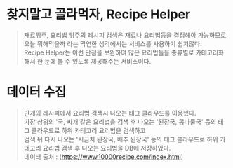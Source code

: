 # 찾지말고 골라먹자, Recipe Helper<br>
> 재료위주, 요리법 위주의 레시피 검색은 재료나 요리법등을 결정해야 가능하므로 <br>
> 오늘 뭐해먹을까 라는 막연한 생각에서는 서비스를 사용하기 쉽지않다.<br>
> Recipe Helper는 이런 단점을 보완하여 많은 요리법들을 종류별로 카테고리화해서 한 눈에 볼 수 있도록 제공해주는 서비스이다.<br>

# 데이터 수집<br>

> 만개의 레시피에서 요리법 검색시 나오는 태그 클라우드를 이용했다.<br>
> 가장 상위의 '국, 찌개'같은 요리법을 검색 후 나오는 '된장국, 콩나물국' 등의 태그 클라우드로 하위 카테고리 요리법을 검색하고 <br>
> 검색 뒤 다시 나오는 '시금치 된장국, 배추 된장국' 등의 태그 클라우드로 하위 카테고리 요리법 검색 후 나오는 요리법을 DB에 저장하였다.<br>
> 데이터 출처 : (https://www.10000recipe.com/index.html)

